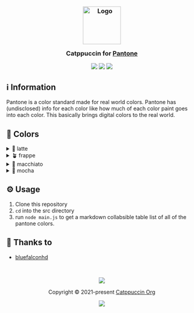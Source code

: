 <h3 align="center">
	<img src="https://raw.githubusercontent.com/catppuccin/catppuccin/main/assets/logos/exports/1544x1544_circle.png" width="100" alt="Logo"/><br/>
	<img src="https://raw.githubusercontent.com/catppuccin/catppuccin/main/assets/misc/transparent.png" height="30" width="0px"/>
	Catppuccin for <a href="https://www.pantone.com/">Pantone</a>
	<img src="https://raw.githubusercontent.com/catppuccin/catppuccin/main/assets/misc/transparent.png" height="30" width="0px"/>
</h3>

<p align="center">
	<a href="https://github.com/bluefalconhd/pantone/stargazers"><img src="https://img.shields.io/github/stars/bluefalconhd/pantone?colorA=363a4f&colorB=b7bdf8&style=for-the-badge"></a>
	<a href="https://github.com/bluefalconhd/pantone/issues"><img src="https://img.shields.io/github/issues/bluefalconhd/pantone?colorA=363a4f&colorB=f5a97f&style=for-the-badge"></a>
	<a href="https://github.com/catppuccin/template/contributors"><img src="https://img.shields.io/github/contributors/catppuccin/template?colorA=363a4f&colorB=a6da95&style=for-the-badge"></a>
</p>


## ℹ️ Information
Pantone is a color standard made for real world colors. Pantone has (undisclosed) info for each color like how much of each color paint goes into each color. This basically brings digital colors to the real world.

## 🌈 Colors

<details>
	<summary>🌻 latte</summary>

| Comparison (pantone on the right)                                                                  | Catppuccin Color Name | Pantone Code | Pantone Color Name |
| -------------------------------------------------------------------------------------------------- | --------------------- | ------------ | ------------------ |
| ![ ](https://raw.githubusercontent.com/catppuccin/pantone/main/assets/latte-rosewater-compare.png) | rosewater             | `15-1333`    | canyon-sunset      |
| ![ ](https://raw.githubusercontent.com/catppuccin/pantone/main/assets/latte-flamingo-compare.png)  | flamingo              | `16-1624`    | lantana            |
| ![ ](https://raw.githubusercontent.com/catppuccin/pantone/main/assets/latte-pink-compare.png)      | pink                  | `16-3118`    | cyclamen           |
| ![ ](https://raw.githubusercontent.com/catppuccin/pantone/main/assets/latte-mauve-compare.png)     | mauve                 | `18-3633`    | deep-lavender      |
| ![ ](https://raw.githubusercontent.com/catppuccin/pantone/main/assets/latte-red-compare.png)       | red                   | `18-1764`    | lollipop           |
| ![ ](https://raw.githubusercontent.com/catppuccin/pantone/main/assets/latte-maroon-compare.png)    | maroon                | `18-1651`    | cayenne            |
| ![ ](https://raw.githubusercontent.com/catppuccin/pantone/main/assets/latte-peach-compare.png)     | peach                 | `16-1358`    | orange-tiger       |
| ![ ](https://raw.githubusercontent.com/catppuccin/pantone/main/assets/latte-yellow-compare.png)    | yellow                | `15-1045`    | autumn-blaze       |
| ![ ](https://raw.githubusercontent.com/catppuccin/pantone/main/assets/latte-green-compare.png)     | green                 | `16-6340`    | classic-green      |
| ![ ](https://raw.githubusercontent.com/catppuccin/pantone/main/assets/latte-teal-compare.png)      | teal                  | `17-4928`    | lake-blue          |
| ![ ](https://raw.githubusercontent.com/catppuccin/pantone/main/assets/latte-sky-compare.png)       | sky                   | `16-4134`    | bonnie-blue        |
| ![ ](https://raw.githubusercontent.com/catppuccin/pantone/main/assets/latte-sapphire-compare.png)  | sapphire              | `16-4834`    | bluebird           |
| ![ ](https://raw.githubusercontent.com/catppuccin/pantone/main/assets/latte-blue-compare.png)      | blue                  | `18-4043`    | palace-blue        |
| ![ ](https://raw.githubusercontent.com/catppuccin/pantone/main/assets/latte-lavender-compare.png)  | lavender              | `16-4031`    | cornflower-blue    |
| ![ ](https://raw.githubusercontent.com/catppuccin/pantone/main/assets/latte-text-compare.png)      | text                  | `19-3926`    | crown-blue         |
| ![ ](https://raw.githubusercontent.com/catppuccin/pantone/main/assets/latte-subtext1-compare.png)  | subtext1              | `18-3817`    | heron              |
| ![ ](https://raw.githubusercontent.com/catppuccin/pantone/main/assets/latte-subtext0-compare.png)  | subtext0              | `18-3933`    | blue-granite       |
| ![ ](https://raw.githubusercontent.com/catppuccin/pantone/main/assets/latte-overlay2-compare.png)  | overlay2              | `17-3933`    | silver-bullet      |
| ![ ](https://raw.githubusercontent.com/catppuccin/pantone/main/assets/latte-overlay1-compare.png)  | overlay1              | `16-3905`    | lilac-gray         |
| ![ ](https://raw.githubusercontent.com/catppuccin/pantone/main/assets/latte-overlay0-compare.png)  | overlay0              | `15-3912`    | aleutian           |
| ![ ](https://raw.githubusercontent.com/catppuccin/pantone/main/assets/latte-surface2-compare.png)  | surface2              | `15-3908`    | icelandic-blue     |
| ![ ](https://raw.githubusercontent.com/catppuccin/pantone/main/assets/latte-surface1-compare.png)  | surface1              | `14-4106`    | gray-dawn          |
| ![ ](https://raw.githubusercontent.com/catppuccin/pantone/main/assets/latte-surface0-compare.png)  | surface0              | `13-4105`    | lilac-hint         |
| ![ ](https://raw.githubusercontent.com/catppuccin/pantone/main/assets/latte-mantle-compare.png)    | mantle                | `11-4001`    | brilliant-white    |
| ![ ](https://raw.githubusercontent.com/catppuccin/pantone/main/assets/latte-base-compare.png)      | base                  | `11-4800`    | blanc-de-blanc     |
| ![ ](https://raw.githubusercontent.com/catppuccin/pantone/main/assets/latte-crust-compare.png)     | crust                 | `13-4108`    | nimbus-cloud       |
</details>

<details>
	<summary>🪴 frappe</summary>

| Comparison (pantone on the right)| Catppuccin Color Name | Pantone Code | Pantone Color Name |
| --------------------------------------------------------------------------------------------------- | --------------------- | ------------ | ------------------ |
| ![ ](https://raw.githubusercontent.com/catppuccin/pantone/main/assets/frappe-rosewater-compare.png) | rosewater             | `13-1407`    | creole-pink        |
| ![ ](https://raw.githubusercontent.com/catppuccin/pantone/main/assets/frappe-flamingo-compare.png)  | flamingo              | `13-2005`    | strawberry-cream   |
| ![ ](https://raw.githubusercontent.com/catppuccin/pantone/main/assets/frappe-pink-compare.png)      | pink                  | `14-2710`    | lilac-sachet       |
| ![ ](https://raw.githubusercontent.com/catppuccin/pantone/main/assets/frappe-mauve-compare.png)     | mauve                 | `15-3207`    | mauve-mist         |
| ![ ](https://raw.githubusercontent.com/catppuccin/pantone/main/assets/frappe-red-compare.png)       | red                   | `16-1626`    | peach-blossom      |
| ![ ](https://raw.githubusercontent.com/catppuccin/pantone/main/assets/frappe-maroon-compare.png)    | maroon                | `15-1717`    | pink-icing         |
| ![ ](https://raw.githubusercontent.com/catppuccin/pantone/main/assets/frappe-peach-compare.png)     | peach                 | `14-1139`    | pumpkin            |
| ![ ](https://raw.githubusercontent.com/catppuccin/pantone/main/assets/frappe-yellow-compare.png)    | yellow                | `13-0922`    | straw              |
| ![ ](https://raw.githubusercontent.com/catppuccin/pantone/main/assets/frappe-green-compare.png)     | green                 | `14-0232`    | jade-lime          |
| ![ ](https://raw.githubusercontent.com/catppuccin/pantone/main/assets/frappe-teal-compare.png)      | teal                  | `14-5413`    | holiday            |
| ![ ](https://raw.githubusercontent.com/catppuccin/pantone/main/assets/frappe-sky-compare.png)       | sky                   | `13-4809`    | plume              |
| ![ ](https://raw.githubusercontent.com/catppuccin/pantone/main/assets/frappe-sapphire-compare.png)  | sapphire              | `14-4318`    | sky-blue           |
| ![ ](https://raw.githubusercontent.com/catppuccin/pantone/main/assets/frappe-blue-compare.png)      | blue                  | `15-3930`    | vista-blue         |
| ![ ](https://raw.githubusercontent.com/catppuccin/pantone/main/assets/frappe-lavender-compare.png)  | lavender              | `14-3911`    | purple-heather     |
| ![ ](https://raw.githubusercontent.com/catppuccin/pantone/main/assets/frappe-text-compare.png)      | text                  | `13-3920`    | halogen-blue       |
| ![ ](https://raw.githubusercontent.com/catppuccin/pantone/main/assets/frappe-subtext1-compare.png)  | subtext1              | `14-3949`    | xenon-blue         |
| ![ ](https://raw.githubusercontent.com/catppuccin/pantone/main/assets/frappe-subtext0-compare.png)  | subtext0              | `16-3922`    | brunnera-blue      |
| ![ ](https://raw.githubusercontent.com/catppuccin/pantone/main/assets/frappe-overlay2-compare.png)  | overlay2              | `16-3930`    | thistle-down       |
| ![ ](https://raw.githubusercontent.com/catppuccin/pantone/main/assets/frappe-overlay1-compare.png)  | overlay1              | `17-3919`    | purple-impression  |
| ![ ](https://raw.githubusercontent.com/catppuccin/pantone/main/assets/frappe-overlay0-compare.png)  | overlay0              | `17-3922`    | blue-ice           |
| ![ ](https://raw.githubusercontent.com/catppuccin/pantone/main/assets/frappe-surface2-compare.png)  | surface2              | `18-3910`    | folkstone-gray     |
| ![ ](https://raw.githubusercontent.com/catppuccin/pantone/main/assets/frappe-surface1-compare.png)  | surface1              | `19-3919`    | nightshadow-blue   |
| ![ ](https://raw.githubusercontent.com/catppuccin/pantone/main/assets/frappe-surface0-compare.png)  | surface0              | `19-3930`    | odyssey-gray       |
| ![ ](https://raw.githubusercontent.com/catppuccin/pantone/main/assets/frappe-base-compare.png)      | base                  | `19-3921`    | black-iris         |
| ![ ](https://raw.githubusercontent.com/catppuccin/pantone/main/assets/frappe-mantle-compare.png)    | mantle                | `19-3923`    | navy-blazer        |
| ![ ](https://raw.githubusercontent.com/catppuccin/pantone/main/assets/frappe-crust-compare.png)     | crust                 | `19-3922`    | sky-captain        |
</details>

<details>
	<summary>🌺 macchiato</summary>

| Comparison (pantone on the right)| Catppuccin Color Name | Pantone Code | Pantone Color Name |
| ------------------------------------------------------------------------------------------------------ | --------------------- | ------------ | ------------------ |
| ![ ](https://raw.githubusercontent.com/catppuccin/pantone/main/assets/macchiato-rosewater-compare.png) | rosewater             | `11-1408`    | rosewater          |
| ![ ](https://raw.githubusercontent.com/catppuccin/pantone/main/assets/macchiato-flamingo-compare.png)  | flamingo              | `13-1520`    | rose-quartz        |
| ![ ](https://raw.githubusercontent.com/catppuccin/pantone/main/assets/macchiato-pink-compare.png)      | pink                  | `14-2808`    | sweet-lilac        |
| ![ ](https://raw.githubusercontent.com/catppuccin/pantone/main/assets/macchiato-mauve-compare.png)     | mauve                 | `15-3207`    | mauve-mist         |
| ![ ](https://raw.githubusercontent.com/catppuccin/pantone/main/assets/macchiato-red-compare.png)       | red                   | `15-1922`    | geranium-pink      |
| ![ ](https://raw.githubusercontent.com/catppuccin/pantone/main/assets/macchiato-maroon-compare.png)    | maroon                | `15-1717`    | pink-icing         |
| ![ ](https://raw.githubusercontent.com/catppuccin/pantone/main/assets/macchiato-peach-compare.png)     | peach                 | `14-1241`    | orange-chiffon     |
| ![ ](https://raw.githubusercontent.com/catppuccin/pantone/main/assets/macchiato-yellow-compare.png)    | yellow                | `13-0822`    | sunlight           |
| ![ ](https://raw.githubusercontent.com/catppuccin/pantone/main/assets/macchiato-green-compare.png)     | green                 | `13-0220`    | paradise-green     |
| ![ ](https://raw.githubusercontent.com/catppuccin/pantone/main/assets/macchiato-teal-compare.png)      | teal                  | `13-5313`    | aruba-blue         |
| ![ ](https://raw.githubusercontent.com/catppuccin/pantone/main/assets/macchiato-sky-compare.png)       | sky                   | `13-4720`    | tanager-turquoise  |
| ![ ](https://raw.githubusercontent.com/catppuccin/pantone/main/assets/macchiato-sapphire-compare.png)  | sapphire              | `14-4310`    | blue-topaz         |
| ![ ](https://raw.githubusercontent.com/catppuccin/pantone/main/assets/macchiato-blue-compare.png)      | blue                  | `15-3920`    | placid-blue        |
| ![ ](https://raw.githubusercontent.com/catppuccin/pantone/main/assets/macchiato-lavender-compare.png)  | lavender              | `15-4030`    | chambray-blue      |
| ![ ](https://raw.githubusercontent.com/catppuccin/pantone/main/assets/macchiato-text-compare.png)      | text                  | `13-3920`    | halogen-blue       |
| ![ ](https://raw.githubusercontent.com/catppuccin/pantone/main/assets/macchiato-subtext1-compare.png)  | subtext1              | `14-3949`    | xenon-blue         |
| ![ ](https://raw.githubusercontent.com/catppuccin/pantone/main/assets/macchiato-subtext0-compare.png)  | subtext0              | `16-3922`    | brunnera-blue      |
| ![ ](https://raw.githubusercontent.com/catppuccin/pantone/main/assets/macchiato-overlay2-compare.png)  | overlay2              | `16-3930`    | thistle-down       |
| ![ ](https://raw.githubusercontent.com/catppuccin/pantone/main/assets/macchiato-overlay1-compare.png)  | overlay1              | `17-3933`    | silver-bullet      |
| ![ ](https://raw.githubusercontent.com/catppuccin/pantone/main/assets/macchiato-overlay0-compare.png)  | overlay0              | `18-3933`    | blue-granite       |
| ![ ](https://raw.githubusercontent.com/catppuccin/pantone/main/assets/macchiato-surface2-compare.png)  | surface2              | `18-3912`    | grisaille          |
| ![ ](https://raw.githubusercontent.com/catppuccin/pantone/main/assets/macchiato-surface1-compare.png)  | surface1              | `19-3926`    | crown-blue         |
| ![ ](https://raw.githubusercontent.com/catppuccin/pantone/main/assets/macchiato-surface0-compare.png)  | surface0              | `19-4025`    | mood-indigo        |
| ![ ](https://raw.githubusercontent.com/catppuccin/pantone/main/assets/macchiato-base-compare.png)      | base                  | `19-3831`    | maritime-blue      |
| ![ ](https://raw.githubusercontent.com/catppuccin/pantone/main/assets/macchiato-mantle-compare.png)    | mantle                | `19-3831`    | maritime-blue      |
| ![ ](https://raw.githubusercontent.com/catppuccin/pantone/main/assets/macchiato-crust-compare.png)     | crust                 | `19-3922`    | sky-captain        |
</details>

<details>
	<summary>🌿 mocha</summary>

| Comparison (pantone on the right)| Catppuccin Color Name | Pantone Code | Pantone Color Name |
| -------------------------------------------------------------------------------------------------- | --------------------- | ------------ | ------------------ |
| ![ ](https://raw.githubusercontent.com/catppuccin/pantone/main/assets/mocha-rosewater-compare.png) | rosewater             | `11-2409`    | delicacy           |
| ![ ](https://raw.githubusercontent.com/catppuccin/pantone/main/assets/mocha-flamingo-compare.png)  | flamingo              | `12-1706`    | pink-dogwood       |
| ![ ](https://raw.githubusercontent.com/catppuccin/pantone/main/assets/mocha-pink-compare.png)      | pink                  | `13-2806`    | pink-lady          |
| ![ ](https://raw.githubusercontent.com/catppuccin/pantone/main/assets/mocha-mauve-compare.png)     | mauve                 | `15-3207`    | mauve-mist         |
| ![ ](https://raw.githubusercontent.com/catppuccin/pantone/main/assets/mocha-red-compare.png)       | red                   | `15-2216`    | sachet-pink        |
| ![ ](https://raw.githubusercontent.com/catppuccin/pantone/main/assets/mocha-maroon-compare.png)    | maroon                | `15-1816`    | peony              |
| ![ ](https://raw.githubusercontent.com/catppuccin/pantone/main/assets/mocha-peach-compare.png)     | peach                 | `14-1231`    | peach-cobbler      |
| ![ ](https://raw.githubusercontent.com/catppuccin/pantone/main/assets/mocha-yellow-compare.png)    | yellow                | `11-0619`    | flan               |
| ![ ](https://raw.githubusercontent.com/catppuccin/pantone/main/assets/mocha-green-compare.png)     | green                 | `13-0220`    | paradise-green     |
| ![ ](https://raw.githubusercontent.com/catppuccin/pantone/main/assets/mocha-teal-compare.png)      | teal                  | `13-5412`    | beach-glass        |
| ![ ](https://raw.githubusercontent.com/catppuccin/pantone/main/assets/mocha-sky-compare.png)       | sky                   | `13-4720`    | tanager-turquoise  |
| ![ ](https://raw.githubusercontent.com/catppuccin/pantone/main/assets/mocha-sapphire-compare.png)  | sapphire              | `14-4310`    | blue-topaz         |
| ![ ](https://raw.githubusercontent.com/catppuccin/pantone/main/assets/mocha-blue-compare.png)      | blue                  | `15-3920`    | placid-blue        |
| ![ ](https://raw.githubusercontent.com/catppuccin/pantone/main/assets/mocha-lavender-compare.png)  | lavender              | `15-4030`    | chambray-blue      |
| ![ ](https://raw.githubusercontent.com/catppuccin/pantone/main/assets/mocha-text-compare.png)      | text                  | `13-3920`    | halogen-blue       |
| ![ ](https://raw.githubusercontent.com/catppuccin/pantone/main/assets/mocha-subtext1-compare.png)  | subtext1              | `14-3949`    | xenon-blue         |
| ![ ](https://raw.githubusercontent.com/catppuccin/pantone/main/assets/mocha-subtext0-compare.png)  | subtext0              | `15-3908`    | icelandic-blue     |
| ![ ](https://raw.githubusercontent.com/catppuccin/pantone/main/assets/mocha-overlay2-compare.png)  | overlay2              | `16-3919`    | eventide           |
| ![ ](https://raw.githubusercontent.com/catppuccin/pantone/main/assets/mocha-overlay1-compare.png)  | overlay1              | `17-3933`    | silver-bullet      |
| ![ ](https://raw.githubusercontent.com/catppuccin/pantone/main/assets/mocha-overlay0-compare.png)  | overlay0              | `18-3933`    | blue-granite       |
| ![ ](https://raw.githubusercontent.com/catppuccin/pantone/main/assets/mocha-surface2-compare.png)  | surface2              | `18-3912`    | grisaille          |
| ![ ](https://raw.githubusercontent.com/catppuccin/pantone/main/assets/mocha-surface1-compare.png)  | surface1              | `19-3930`    | odyssey-gray       |
| ![ ](https://raw.githubusercontent.com/catppuccin/pantone/main/assets/mocha-surface0-compare.png)  | surface0              | `19-3920`    | peacoat            |
| ![ ](https://raw.githubusercontent.com/catppuccin/pantone/main/assets/mocha-base-compare.png)      | base                  | `19-3831`    | maritime-blue      |
| ![ ](https://raw.githubusercontent.com/catppuccin/pantone/main/assets/mocha-mantle-compare.png)    | mantle                | `19-3924`    | night-sky          |
| ![ ](https://raw.githubusercontent.com/catppuccin/pantone/main/assets/mocha-crust-compare.png)     | crust                 | `?-7547`     | mirage             |
</details>

## ⚙️ Usage

1. Clone this repository
2. `cd` into the src directory
3. run `node main.js` to get a markdown collabsible table list of all of the pantone colors.

## 💖 Thanks to

- [bluefalconhd](https://github.com/bluefalconhd)

&nbsp;

<p align="center">
	<img src="https://raw.githubusercontent.com/catppuccin/catppuccin/main/assets/footers/gray0_ctp_on_line.svg?sanitize=true" />
</p>

<p align="center">
	Copyright &copy; 2021-present <a href="https://github.com/catppuccin" target="_blank">Catppuccin Org</a>
</p>

<p align="center">
	<a href="https://github.com/catppuccin/catppuccin/blob/main/LICENSE"><img src="https://img.shields.io/static/v1.svg?style=for-the-badge&label=License&message=MIT&logoColor=d9e0ee&colorA=363a4f&colorB=b7bdf8"/></a>
</p>

